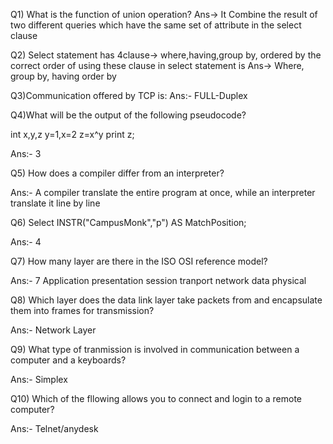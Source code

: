Q1) What is the function of union operation?
Ans-> It Combine the result of two different queries which have the same set of attribute in the select clause

Q2) Select statement has 4clause-> where,having,group by, ordered by the correct order of using these clause in select statement is
Ans-> Where, group by, having order by

Q3)Communication offered by TCP is:
Ans:- FULL-Duplex

Q4)What will be the output of the following pseudocode?

int x,y,z
y=1,x=2
z=x^y
print z;

Ans:- 3

Q5) How does a compiler differ from an interpreter?

Ans:- A compiler translate the entire program at once, while an interpreter translate it line by line

Q6) Select INSTR("CampusMonk","p") AS MatchPosition;

Ans:- 4

Q7) How many layer are there in the ISO OSI reference model?

Ans:- 7 Application presentation session tranport network data physical

Q8) Which layer does the data link layer take packets from and encapsulate them into frames for transmission?

Ans:- Network Layer

Q9) What type of tranmission is involved in communication between a computer and a keyboards?

Ans:- Simplex

Q10) Which of the fllowing allows you to connect and login to a remote computer?

Ans:- Telnet/anydesk